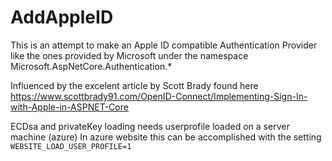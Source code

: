 # AddAppleID

This is an attempt to make an Apple ID compatible Authentication Provider like the ones provided by Microsoft under the namespace Microsoft.AspNetCore.Authentication.*

Influenced by the excelent article by Scott Brady found here https://www.scottbrady91.com/OpenID-Connect/Implementing-Sign-In-with-Apple-in-ASPNET-Core

ECDsa and privateKey loading needs userprofile loaded on a server machine (azure) 
In azure website this can be accomplished with the setting `WEBSITE_LOAD_USER_PROFILE=1`